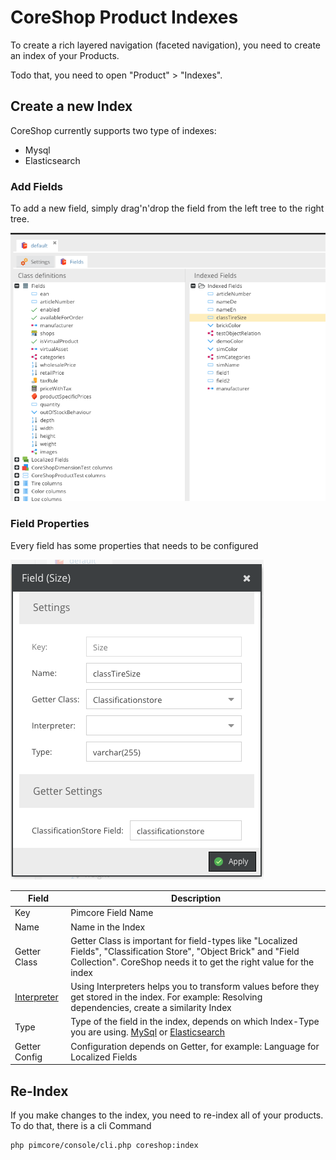 # CoreShop Product Indexes

To create a rich layered navigation (faceted navigation), you need to create an index of your Products.

Todo that, you need to open "Product" > "Indexes".

## Create a new Index

CoreShop currently supports two type of indexes:

 - Mysql
 - Elasticsearch

### Add Fields

To add a new field, simply drag'n'drop the field from the left tree to the right tree.

![Index Fields](img/fields.png)

### Field Properties

Every field has some properties that needs to be configured

![Field](img/field.png)

| Field         | Description |
| ------------- |-------------|
| Key           | Pimcore Field Name |
| Name          | Name in the Index |
| Getter Class  | Getter Class is important for field-types like "Localized Fields", "Classification Store", "Object Brick" and "Field Collection". CoreShop needs it to get the right value for the index |
| [Interpreter](./01_Interpreter.md)   | Using Interpreters helps you to transform values before they get stored in the index. For example: Resolving dependencies, create a similarity Index |
| Type          | Type of the field in the index, depends on which Index-Type you are using. [MySql](http://dev.mysql.com/doc/refman/5.7/en/data-types.html) or [Elasticsearch](https://www.elastic.co/guide/en/elasticsearch/reference/current/mapping-types.html) |
| Getter Config | Configuration depends on Getter, for example: Language for Localized Fields |



## Re-Index

If you make changes to the index, you need to re-index all of your products. To do that, there is a cli Command

```
php pimcore/console/cli.php coreshop:index
```
